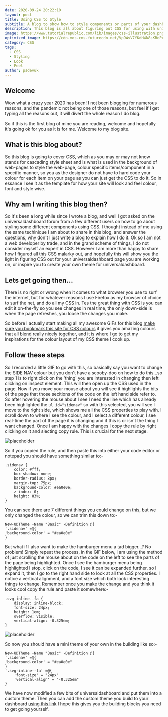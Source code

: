 ```yaml
---
date: 2020-09-24 20:22:10
layout: post
title: Using CSS to Style
subtitle: A blog to show how to style components or parts of your dashboard, that may not have a built in parameter for the colour.
description: This blog is all about figuring out CSS for using with universaldashbord.
image: https://www.tutorialrepublic.com/lib/images/css-illustration.png
optimized_image: https://cdn.mos.cms.futurecdn.net/Vp9WvV7YKdH4k8sKRePcE8-650-80.jpg.webp
category: CSS
tags:
  - CSS
  - Styling
  - Look
  - Feel
author: psdevuk
---
```


## Welcome
Wow what a crazy year 2020 has been!  I not been blogging for numerous reasons, and the pandemic not being one of those reasons, but feel if I get typing all the reasons out, it will divert the whole reason I do blog. 
  
So if this is the first blog of mine you are reading, welcome and hopefully it's going ok for you as it is for me. Welcome to my blog site.

## What is this blog about?
So this blog is going to cover CSS, which as you may or may not know stands for cascading style sheet and is what is used in the background of web-pages to style the web-page, colour specific items/component in a specific manner, so you as the designer do not have to hard code your colour for each item on your page as you can just get the CSS to do it.  So in essance I see it as the template for how your site will look and feel colour, font and style wise. 


## Why am I writing this blog then? 
So it's been a long while since I wrote a blog, and well I got asked on the universaldashboard forum from a few different users on how to go about styling some different components using CSS. I thought instead of me using the same techinique I am about to share in this blog, and answer the questions, why don't I just write a blog to explain how I do it.
Ok so I am not a web developer by trade, and in the grand scheme of things, I do not consider myself an expert in CSS.  However I am more than happy to share how I figured all this CSS malarky out, and hopefully this will show you the light in figuring CSS out for your universaldashboard page you are working on, or inspire you to create your own theme for universaldashboard.


## Lets get going then...
There is no right or wrong when it comes to what browser you use to surf the internet, but for whatever reasons I use Firefox as my browser of choice to surf the net, and do all my CSS in. Tes the great thing with CSS is you can edit it on-the-fly so you see changes in real time, the only down-side is when the page refreshes, you loose the changes you make.

So before I actually start making all my awesome GIFs for this blog [make sure you bookmark this site for CSS colours](https://coolors.co/) it gives you amazing colours that all blend really nicely together, and it is where I go to get my inspirations for the colour layout of my CSS theme I cook up. 

## Follow these steps
So I recorded a little GIF to go with this, so basically say you want to change the SIDE NAV colour but you don't have a scooby-doo on how to do this...so step 1 is to right click on the 'thing' you are interested in changing then left clicking on inspect element. This will then open up the CSS used in the page. Now if you move your mouse about you will see it highlights the bits of the page that those secitions of the code on the left hand side refer to. So after hovering the mouse about I see I need the line which has already been highlighted the `ul id="sidenav"` so with this selected, you will see I move to the right side, which shows me all the CSS properties to play with. I scroll down to where I see the colour, and I select a different colour, I see real-time the part of the page it is changing and if this is or isn't the thing I want changed.  Once I am happy with the changes I copy the rule by right clicking on it and slecting copy rule.  This is crucial for the next stage.

![placeholder](https://raw.githubusercontent.com/psDevUK/ud-flix/master/assets/img/CSS1.gif "CSS example")

So if you copied the rule, and then paste this into either your code editor or notepad you should have something similar to:-
```
.sidenav {
	color: #fff;
	box-shadow: none;
	border-radius: 8px;
	margin-top: 75px;
	background-color: #ea0e0e;
	z-index: 0;
	height: 83%;
}
```
You can see there are 7 different things you could change on this, but we only changed the colour, so we can trim this down to:-

```
New-UDTheme -Name "Basic" -Definition @{
'.sidenav' =@{
'background-color' = "#ea0e0e"
}
```

But what if I also want to make the hamburger menu a tad bigger...? No problem! Simply repeat the process, in the GIF below, I am using the method of just scrolling the mouse about on the code on the left to see the parts of the page being highlighted.  Once I see the hamburger menu being highlighted I stop, click on the code, I see it can be expanded further, so I expand it, then I go to the right hand side to look at all the CSS properties. I notice a vertical alignment, and a font size which both look interesting things to change. Remember once you make the change and you think it looks cool copy the rule and paste it somewhere:-
```
.svg-inline--fa {
	display: inline-block;
	font-size: 24px;
	height: 1em;
	overflow: visible;
	vertical-align: -0.325em;
}
```
![placeholder](https://raw.githubusercontent.com/psDevUK/ud-flix/master/assets/img/CSS2.gif "CSS example")

So now you should have a mini theme of your own in the building like so:-
```
New-UDTheme -Name "Basic" -Definition @{
'.sidenav' =@{
'background-color' = "#ea0e0e"
}
'.svg-inline--fa' =@{
	'font-size' = "24px"
	'vertical-align' = "-0.325em"
}
```
We have now modified a few bits of universaldashboard and put them into a custom theme. Then you can add the custom theme you build to your dashboard [using this link](https://docs.universaldashboard.io/look-and-feel/themes#themes) I hope this gives you the building blocks you need to get going yourself.

